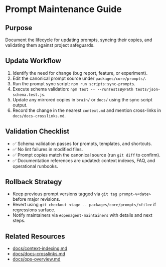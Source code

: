 # Prompt Maintenance Guide

## Purpose

Document the lifecycle for updating prompts, syncing their copies, and validating them against project safeguards.

## Update Workflow

1. Identify the need for change (bug report, feature, or experiment).
2. Edit the canonical prompt source under `packages/core/prompts/`.
3. Run the prompt sync script: `npm run scripts:sync-prompts`.
4. Execute schema validation: `npm test -- --runTestsByPath tests/json-schema.test.js`.
5. Update any mirrored copies in `brain/` or `docs/` using the sync script output.
6. Record the change in the nearest `context.md` and mention cross-links in `docs/docs-crosslinks.md`.

## Validation Checklist

- ✅ Schema validation passes for prompts, templates, and shortcuts.
- ✅ No lint failures in modified files.
- ✅ Prompt copies match the canonical source (run `git diff` to confirm).
- ✅ Documentation references are updated: context indexes, FAQ, and operational runbooks.

## Rollback Strategy

- Keep previous prompt versions tagged via `git tag prompt-v<date>` before major revisions.
- Revert using `git checkout <tag> -- packages/core/prompts/<file>` if regressions surface.
- Notify maintainers via `#openagent-maintainers` with details and next steps.

## Related Resources

- [docs/context-indexing.md](./context-indexing.md)
- [docs/docs-crosslinks.md](./docs-crosslinks.md)
- [docs/ops-overview.md](./ops-overview.md)
